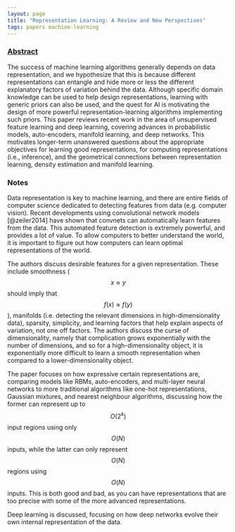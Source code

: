 ```yaml
---
layout: page
title: "Representation Learning: A Review and New Perspectives"
tags: papers machine-learning
---
```


### [Abstract](https://arxiv.org/abs/1206.5538)

The success of machine learning algorithms generally depends on data
representation, and we hypothesize that this is because different
representations can entangle and hide more or less the different explanatory
factors of variation behind the data. Although specific domain knowledge can be
used to help design representations, learning with generic priors can also be
used, and the quest for AI is motivating the design of more powerful
representation-learning algorithms implementing such priors. This paper reviews
recent work in the area of unsupervised feature learning and deep learning,
covering advances in probabilistic models, auto-encoders, manifold learning, and
deep networks. This motivates longer-term unanswered questions about the
appropriate objectives for learning good representations, for computing
representations (i.e., inference), and the geometrical connections between
representation learning, density estimation and manifold learning.

### Notes

Data representation is key to machine learning, and there are entire fields of
computer science dedicated to detecting features from data (e.g. computer
vision). Recent developments using convolutional network models [@zeiler2014]
have shown that convnets can automatically learn features from the data. This
automated feature detection is extremely powerful, and provides a lot of value.
To allow computers to better understand the world, it is important to figure out
how computers can learn optimal representations of the world.

The authors discuss desirable features for a given representation. These
include smoothness ($$x \approx y$$ should imply that $$f(x) \approx f(y)$$),
manifolds (i.e. detecting the relevant dimensions in high-dimensionality data),
sparsity, simplicity, and learning factors that help explain aspects of
variation, not one off factors. The authors discuss the curse of
dimensionality, namely that complication grows exponentially with the number
of dimensions, and so for a high-dimensionality object, it is exponentially
more difficult to learn a smooth representation when compared to a
lower-dimensionality object.

The paper focuses on how expressive certain representations are, comparing
models like RBMs, auto-encoders, and multi-layer neural networks to more
traditional algorithms like one-hot representations, Gaussian mixtures, and
nearest neighbour algorithms, discussing how the former can represent up to
$$O(2^k)$$ input regions using only $$O(N)$$ inputs, while the latter can
only represent $$O(N)$$ regions using $$O(N)$$ inputs. This is both good and
bad, as you can have representations that are too precise with some of the more
advanced representations.

Deep learning is discussed, focusing on how deep networks evolve their own
internal representation of the data.

